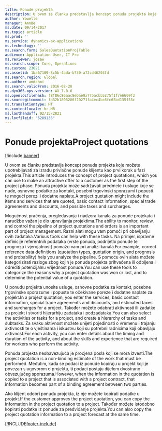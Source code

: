 ```yaml
---
title: Ponude projekta
description: U ovom se članku predstavlja koncept ponuda projekta koje možete upotrebljavati za izradu privlačne ponude klijentu kao prvi korak u fazi projekta. Ponuda projekta može sadržavati predmete i usluge koje se nude, osnovne podatke za kontakt, posebni trgovinski sporazumi i popusti te mogući porezi i dodatne naplate.
author: Yowelle
manager: AnnBe
ms.date: 09/14/2017
ms.topic: article
ms.prod: ''
ms.service: dynamics-ax-applications
ms.technology: ''
ms.search.form: SalesQuotationProjTable
audience: Application User, IT Pro
ms.reviewer: josaw
ms.search.scope: Core, Operations
ms.custom: 23621
ms.assetid: 1ba67109-8c5b-4ada-b730-a72cd46203fd
ms.search.region: Global
ms.author: andchoi
ms.search.validFrom: 2016-02-28
ms.dyn365.ops.version: AX 7.0.0
ms.openlocfilehash: f8f86c86aac8ebae9a77bacbb5275f1f7e6609f2
ms.sourcegitcommit: fa32b1893286f20271fa4ec4be8fc68bd135f53c
ms.translationtype: HT
ms.contentlocale: hr-HR
ms.lasthandoff: 02/15/2021
ms.locfileid: "5289135"
---
```

# <a name="project-quotations"></a><span data-ttu-id="d5417-104">Ponude projekta</span><span class="sxs-lookup"><span data-stu-id="d5417-104">Project quotations</span></span>

[!include [banner](../includes/banner.md)]

<span data-ttu-id="d5417-105">U ovom se članku predstavlja koncept ponuda projekta koje možete upotrebljavati za izradu privlačne ponude klijentu kao prvi korak u fazi projekta.</span><span class="sxs-lookup"><span data-stu-id="d5417-105">This article introduces the concept of project quotations, which you can use to make an attractive offer to a customer as the first step of the project phase.</span></span> <span data-ttu-id="d5417-106">Ponuda projekta može sadržavati predmete i usluge koje se nude, osnovne podatke za kontakt, posebni trgovinski sporazumi i popusti te mogući porezi i dodatne naplate.</span><span class="sxs-lookup"><span data-stu-id="d5417-106">A project quotation might include the items and services that are quoted, basic contact information, special trade agreements and discounts, and possible taxes and surcharges.</span></span> 

<span data-ttu-id="d5417-107">Mogućnost praćenja, pregledavanja i nadzora kanala za ponude projekata i narudžbe važan je dio upravljanja projektima.</span><span class="sxs-lookup"><span data-stu-id="d5417-107">The ability to monitor, review, and control the pipeline of project quotations and orders is an important part of project management.</span></span> <span data-ttu-id="d5417-108">Razni alati mogu vam pomoći pri obavljanju ovih zadataka.</span><span class="sxs-lookup"><span data-stu-id="d5417-108">Various tools can help with these tasks.</span></span> <span data-ttu-id="d5417-109">Na primjer, ispravne definicije referentnih podataka (vrste ponuda, podrijetlo ponude te prognoza i vjerojatnost) pomažu vam pri analizi kanala.</span><span class="sxs-lookup"><span data-stu-id="d5417-109">For example, correct reference data definitions (quotation types, quotation origin, and prognosis and probability) help you analyze the pipeline.</span></span> <span data-ttu-id="d5417-110">S pomoću ovih alata možete kategorizirati razloge zbog kojih je ponuda projekta prihvaćena ili odbijena i odrediti potencijalnu vrijednost ponude.</span><span class="sxs-lookup"><span data-stu-id="d5417-110">You can use these tools to categorize the reasons why a project quotation was won or lost, and to determine the potential value of a quotation.</span></span> 

<span data-ttu-id="d5417-111">U ponudu projekta unosite usluge, osnovne podatke za kontakt, posebne trgovinske sporazume i popuste te očekivane poreze i dodatne naplate za projekt.</span><span class="sxs-lookup"><span data-stu-id="d5417-111">In a project quotation, you enter the services, basic contact information, special trade agreements and discounts, and estimated taxes and surcharges for a project.</span></span> <span data-ttu-id="d5417-112">Također možete odabrati aktivnosti ili zadatke za projekt i stvoriti hijerarhiju zadataka i podzadataka.</span><span class="sxs-lookup"><span data-stu-id="d5417-112">You can also select the activities or tasks for a project, and create a hierarchy of tasks and subtasks.</span></span> <span data-ttu-id="d5417-113">Za svaku aktivnost možete unijeti pojedinosti o vremenu i trajanju aktivnosti te o vještinama i iskustvu koji su potrebni radnicima koji obavljaju aktivnost.</span><span class="sxs-lookup"><span data-stu-id="d5417-113">For each activity, you can enter details about the timing and duration of the activity, and about the skills and experience that are required for workers who perform the activity.</span></span> 

<span data-ttu-id="d5417-114">Ponuda projekta neobavezujuća je procjena posla koji se mora izvesti.</span><span class="sxs-lookup"><span data-stu-id="d5417-114">The project quotation is a non-binding estimate of the work that must be performed.</span></span> <span data-ttu-id="d5417-115">Međutim, kada se podaci iz ponude kopiraju u projekt koji je povezan s ugovorom o projektu, ti podaci postaju dijelom dvostrano obvezujućeg sporazuma.</span><span class="sxs-lookup"><span data-stu-id="d5417-115">However, when the information in the quotation is copied to a project that is associated with a project contract, that information becomes part of a binding agreement between two parties.</span></span> 

<span data-ttu-id="d5417-116">Ako klijent odobri ponudu projekta, iz nje možete kopirati podatke u projekt.</span><span class="sxs-lookup"><span data-stu-id="d5417-116">If the customer approves the project quotation, you can copy the information in the project quotation to a project.</span></span> <span data-ttu-id="d5417-117">Također možete istodobno kopirati podatke iz ponude za predviđanje projekta.</span><span class="sxs-lookup"><span data-stu-id="d5417-117">You can also copy the project quotation information to a project forecast at the same time.</span></span>





[!INCLUDE[footer-include](../includes/footer-banner.md)]